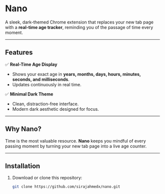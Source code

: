 # **Nano**  
A sleek, dark-themed Chrome extension that replaces your new tab page with a **real-time age tracker**, reminding you of the passage of time every moment.  

---

## **Features**  
✅ **Real-Time Age Display**  
- Shows your exact age in **years, months, days, hours, minutes, seconds, and milliseconds**.  
- Updates continuously in real time.  

✅ **Minimal Dark Theme**  
- Clean, distraction-free interface.  
- Modern dark aesthetic designed for focus.  

---

## **Why Nano?**  
Time is the most valuable resource. **Nano** keeps you mindful of every passing moment by turning your new tab page into a live age counter.  

---

## **Installation**  
1. Download or clone this repository:  
   ```bash
   git clone https://github.com/sirajahmedx/nano.git
